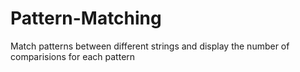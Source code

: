 # Pattern-Matching
Match patterns between different strings and display the number of comparisions for each pattern
